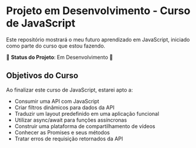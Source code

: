 # Projeto em Desenvolvimento - Curso de JavaScript

Este repositório mostrará o meu futuro  aprendizado em JavaScript, iniciado como parte do curso que estou fazendo.

🚧 **Status do Projeto**: Em Desenvolvimento 🚧

## Objetivos do Curso

Ao finalizar este curso de JavaScript, estarei apto a:

- Consumir uma API com JavaScript
- Criar filtros dinâmicos para dados da API
- Traduzir um layout predefinido em uma aplicação funcional
- Utilizar async/await para funções assíncronas
- Construir uma plataforma de compartilhamento de vídeos
- Conhecer as Promises e seus métodos
- Tratar erros de requisição retornados da API

